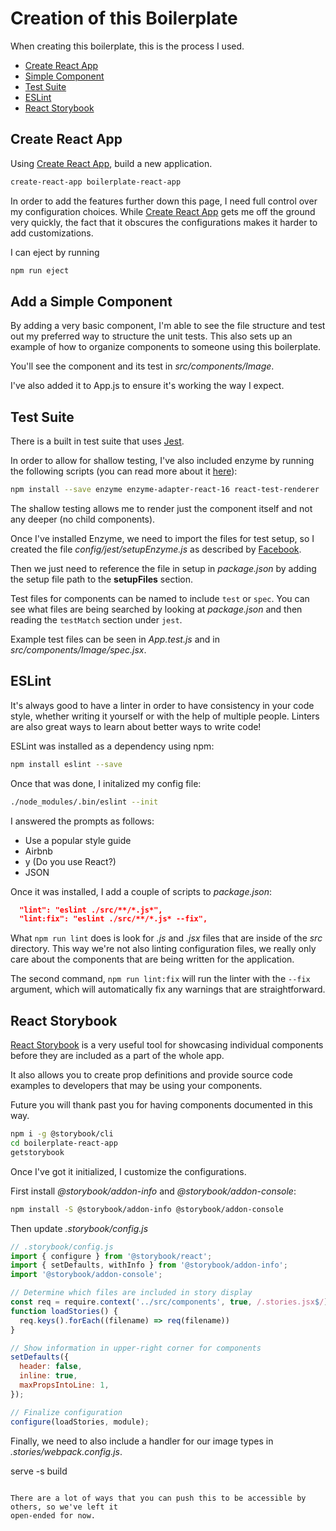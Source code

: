 # Creation of this Boilerplate

When creating this boilerplate, this is the process I used.

* [Create React App](#create-react-app)
* [Simple Component](#add-a-simple-component)
* [Test Suite](#test-suite)
* [ESLint](#eslint)
* [React Storybook](#react-storybook)

## Create React App

Using [Create React App](https://github.com/facebook/create-react-app), build a
new application.

```sh
create-react-app boilerplate-react-app
```

In order to add the features further down this page, I need full control over my
configuration choices. While [Create React App](https://github.com/facebook/create-react-app)
gets me off the ground very quickly, the fact that it obscures the
configurations makes it harder to add customizations.

I can eject by running

```sh
npm run eject
```

## Add a Simple Component

By adding a very basic component, I'm able to see the file structure and test
out my preferred way to structure the unit tests. This also sets up an
example of how to organize components to someone using this boilerplate.

You'll see the component and its test in _src/components/Image_.

I've also added it to App.js to ensure it's working the way I expect.

## Test Suite

There is a built in test suite that uses
[Jest](https://facebook.github.io/jest/).

In order to allow for shallow testing, I've also included enzyme by running the
following scripts (you can read more about it
[here](https://github.com/facebook/create-react-app/blob/master/packages/react-scripts/template/README.md#testing-components)):

```sh
npm install --save enzyme enzyme-adapter-react-16 react-test-renderer
```

The shallow testing allows me to render just the component itself and not any
deeper (no child components).

Once I've installed Enzyme, we need to import the files for test setup, so I
created the file _config/jest/setupEnzyme.js_ as described by
[Facebook](https://github.com/facebook/create-react-app/blob/master/packages/react-scripts/template/README.md#testing-components).

Then we just need to reference the file in setup in _package.json_ by adding the
setup file path to the **setupFiles** section.

Test files for components can be named to include `test` or `spec`. You can see
what files are being searched by looking at _package.json_ and then reading the
`testMatch` section under `jest`.

Example test files can be seen in _App.test.js_ and in
_src/components/Image/spec.jsx_.

## ESLint

It's always good to have a linter in order to have consistency in your code
style, whether writing it yourself or with the help of multiple people. Linters
are also great ways to learn about better ways to write code!

ESLint was installed as a dependency using npm:

```sh
npm install eslint --save
```

Once that was done, I initalized my config file:

```sh
./node_modules/.bin/eslint --init
```

I answered the prompts as follows:

* Use a popular style guide
* Airbnb
* y (Do you use React?)
* JSON

Once it was installed, I add a couple of scripts to _package.json_:

```json
  "lint": "eslint ./src/**/*.js*",
  "lint:fix": "eslint ./src/**/*.js* --fix",
```

What `npm run lint` does is look for _.js_ and _.jsx_ files that are inside of
the _src_ directory. This way we're not also linting configuration files, we
really only care about the components that are being written for the
application.

The second command, `npm run lint:fix` will run the linter with the `--fix`
argument, which will automatically fix any warnings that are straightforward.

## React Storybook

[React Storybook](https://storybook.js.org/) is a very useful tool for
showcasing individual components before they are included as a part of the whole
app.

It also allows you to create prop definitions and provide source code examples
to developers that may be using your components.

Future you will thank past you for having components documented in this way.

```sh
npm i -g @storybook/cli
cd boilerplate-react-app
getstorybook
```

Once I've got it initialized, I customize the configurations.

First install _@storybook/addon-info_ and _@storybook/addon-console_:

```sh
npm install -S @storybook/addon-info @storybook/addon-console
```

Then update _.storybook/config.js_

```js
// .storybook/config.js
import { configure } from '@storybook/react';
import { setDefaults, withInfo } from '@storybook/addon-info';
import '@storybook/addon-console';

// Determine which files are included in story display
const req = require.context('../src/components', true, /.stories.jsx$/)
function loadStories() {
  req.keys().forEach((filename) => req(filename))
}

// Show information in upper-right corner for components
setDefaults({
  header: false,
  inline: true,
  maxPropsIntoLine: 1,
});

// Finalize configuration
configure(loadStories, module);
```

Finally, we need to also include a handler for our image types in _.stories/webpack.config.js_.

serve -s build
```

There are a lot of ways that you can push this to be accessible by others, so we've left it
open-ended for now.
